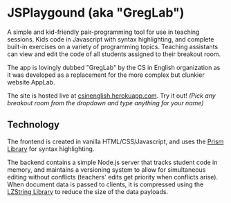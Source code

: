# JSPlaygound (aka "GregLab")
A simple and kid-friendly pair-programming tool for use in teaching sessions. Kids code in Javascript with syntax highlighting, and complete built-in exercises on a variety of programming topics. Teaching assistants can view and edit the code of all students assigned to their breakout room.

The app is lovingly dubbed "GregLab" by the CS in English organization as it was developed as a replacement for the more complex but clunkier website AppLab.

The site is hosted live at [csinenglish.herokuapp.com](https://csinenglish.herokuapp.com/). Try it out! 
*(Pick any breakout room from the dropdown and type anything for your name)*

## Technology
The frontend is created in vanilla HTML/CSS/Javascript, and uses the [Prism Library](https://prismjs.com/) for syntax highlighting.

The backend contains a simple Node.js server that tracks student code in memory, and maintains a versioning system to allow for simultaneous editing without conflicts (teachers' edits get priority when conflicts arise). When document data is passed to clients, it is compressed using the [LZString Library](https://pieroxy.net/blog/pages/lz-string/index.html) to reduce the size of the data payloads.
